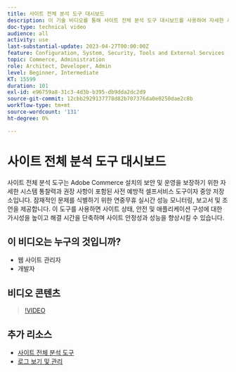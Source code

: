 ```yaml
---
title: 사이트 전체 분석 도구 대시보드
description: 이 기술 비디오를 통해 사이트 전체 분석 도구 대시보드를 사용하여 자세한 시스템 인사이트 및 권장 사항에 액세스하여 Adobe Commerce 설치의 보안 및 운영을 보장하는 방법을 알아보십시오.
doc-type: technical video
audience: all
activity: use
last-substantial-update: 2023-04-27T00:00:00Z
feature: Configuration, System, Security, Tools and External Services
topic: Commerce, Administration
role: Architect, Developer, Admin
level: Beginner, Intermediate
KT: 15599
duration: 101
exl-id: e96759a8-31c3-4d3b-b395-db9dda2dc2d9
source-git-commit: 12cbb2929137778d82b707376da0e0250dae2c8b
workflow-type: tm+mt
source-wordcount: '131'
ht-degree: 0%

---
```


# 사이트 전체 분석 도구 대시보드

사이트 전체 분석 도구는 Adobe Commerce 설치의 보안 및 운영을 보장하기 위한 자세한 시스템 통찰력과 권장 사항이 포함된 사전 예방적 셀프서비스 도구이자 중앙 저장소입니다. 잠재적인 문제를 식별하기 위한 연중무휴 실시간 성능 모니터링, 보고서 및 조언을 제공합니다. 이 도구를 사용하면 사이트 상태, 안전 및 애플리케이션 구성에 대한 가시성을 높이고 해결 시간을 단축하며 사이트 안정성과 성능을 향상시킬 수 있습니다.

## 이 비디오는 누구의 것입니까?

- 웹 사이트 관리자
- 개발자

## 비디오 콘텐츠

>[!VIDEO](https://video.tv.adobe.com/v/344001?learn=on)

## 추가 리소스

- [사이트 전체 분석 도구](https://experienceleague.adobe.com/docs/commerce-operations/tools/site-wide-analysis-tool/intro.html)
- [로그 보기 및 관리](https://experienceleague.adobe.com/docs/commerce-cloud-service/user-guide/develop/test/log-locations.html)
